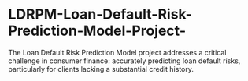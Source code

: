 # LDRPM-Loan-Default-Risk-Prediction-Model-Project-
The Loan Default Risk Prediction Model project addresses a critical challenge in consumer finance: accurately predicting loan default risks, particularly for clients lacking a substantial credit history.
